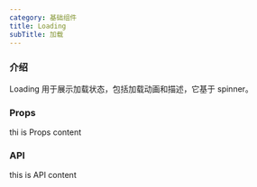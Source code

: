 ```yaml
---
category: 基础组件
title: Loading
subTitle: 加载
---
```


### 介绍

Loading 用于展示加载状态，包括加载动画和描述，它基于 spinner。

### Props

thi is Props content

### API

this is API content